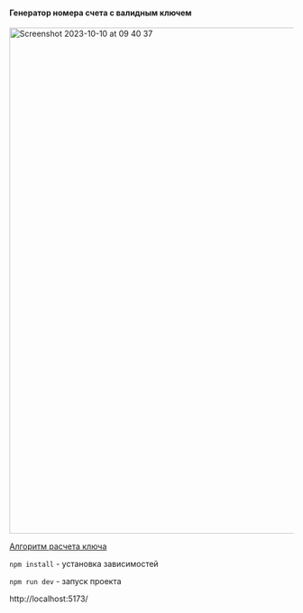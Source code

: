 #### Генератор номера счета с валидным ключем

<img width="898" alt="Screenshot 2023-10-10 at 09 40 37" src="https://github.com/dmit-bar/account-number-generator/assets/95961125/4f368316-2324-4155-bed6-8375629bc43d">

[Алгоритм расчета ключа](https://www.consultant.ru/cons/cgi/online.cgi?req=doc;base=LAW;n=16053;fld=134;dst=4294967295#FGKyDsTxpVySnvD8)

`npm install` - установка зависимостей

`npm run dev` - запуск проекта

http://localhost:5173/

